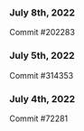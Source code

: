 ### July 8th, 2022

Commit #202283

### July 5th, 2022

Commit #314353


### July 4th, 2022

Commit #72281
